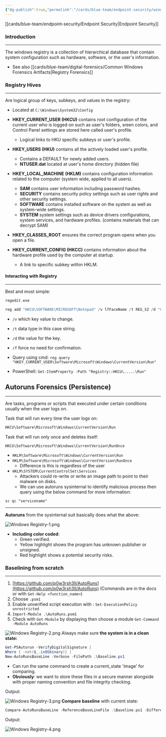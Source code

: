 ```yaml
---
{"dg-publish":true,"permalink":"/cards/blue-team/endpoint-security/windows-registry/","tags":["windows"]}
---
```


[[cards/blue-team/endpoint-security/Endpoint Security\|Endpoint Security]]
### Introduction
---
The windows registry is a collection of hierarchical database that contain system configuration such as hardware, software, or the user's information.

- See also [[cards/blue-team/digital-forensics/Common Windows Forensics Artifacts\|Registry Forensics]]
### Registry Hives
---
Are logical group of keys, subkeys, and values in the registry:
- Located at `C:\Windows\System32\Config`

- **HKEY_CURRENT_USER (HKCU)** contains root configuration of the current user who is logged on such as user's folders, sreen colors, and Control Panel settings are stored here called user's profile.
	- Logical links to HKU specific subkeys or user's profile.
- **HKEY_USERS (HKU)** contains all the actively loaded user's profile.
	- Contains a DEFAULT for newly added users.
	- **NTUSER.dat** located at user's home directory (hidden file)
- **HKEY_LOCAL_MACHINE (HKLM)** contains configuration information related to the computer (system wide, applied to all users).
	- **SAM** contains user information including password hashes.
	- **SECURITY** contains security policy settings such as user rights and other security settings.
	- **SOFTWARE** contains installed software on the system as well as system-wide settings.
	- **SYSTEM** system settings such as device drivers configurations, system services, and hardware profiles. (contains materials that can decrypt SAM)
- **HKEY_CLASSES_ROOT** ensures the correct program opens when you open a file.
- **HKEY_CURRENT_CONFIG (HKCC)** contains information about the hardware profile used by the computer at startup.
	- A link to specific subkey within HKLM.
#### Interacting with Registry
---
Best and most simple:
```C
regedit.exe
```

```Powershell
reg add "HKCU\SOFTWARE\MICROSOFT\Notepad" /v lfFaceName /t REG_SZ /d "Comic Sans MS" /f
```

- `/v` which key value to change.
- `/t` data type in this case string.
- `/d` the value for the key.
- `/f` force no need for confirmation.

- Query using cmd: `reg query "HKEY_CURRENT_USER\Software\Microsoft\Windows\CurrentVersion\Run"`
- PowerShell: `Get-ItemProperty -Path "Registry::HKCU\.....\Run"`

## Autoruns Forensics (Persistence)
---
Are tasks, programs or scripts that executed under certain conditions usually when the user logs on.

Task that will run every time the user logs on:
```bash
HKCU\Software\Microsoft\Windows\CurrentVersion\Run
```

Task that will run only once and deletes itself:
```
HKCU\Software\Microsoft\Windows\CurrentVersion\RunOnce
```

- `HKLM\Software\Microsoft\Windows\CurrentVersion\Run` 
- `HKLM\Software\Microsoft\Windows\CurrentVersion\RunOnce`
	- Difference is this is regardless of the user
- `HKLM\SYSTEM\CurrentControlSet\Services`
	- Attackers could re-write or write an image path to point to their malware on disks.
	- We can use autoruns sysinternal to identify malicious process then query using the below command for more information:
	
```
sc qc "servicename"
```

---
**Autoruns** from the sysinternal suit basically does what the above:

![Windows Registry-1.png](/img/user/cards/windows/images/Windows%20Registry-1.png)
- **Including color coded**:
	- Green verified.
	- Yellow highlight shows the program has unknown publisher or unsigned.
	- Red highlight shows a potential security risks.
### Baselining from scratch
---
1. [https://github.com/p0w3rsh3ll/AutoRuns](https://github.com/p0w3rsh3ll/AutoRuns) (Commands are in the docs or with `Get-Help <function_name>`)
2. Choose `.psm1`
3. Enable unverified script execution with : `Set-ExecutionPolicy unrestricted` 
4. `Import-Module .\AutoRuns.psm1`
5. Check with `Get-Module` by displaying then choose a module `Get-Command -Module AutoRuns`

![Windows Registry-2.png](/img/user/cards/windows/images/Windows%20Registry-2.png)
Always make sure **the system is in a clean state:** 

```PowerShell
Get-PSAutorun -VerifyDigitalSignature |
Where { -not($_.isOSbinary)} |
New-AutoRunsBaseLine -Verbose -FilePath .\Baseline.ps1
```

- Can run the same command to create a current_state 'image' for comparing.
- **Obviously**: we want to store these files in a secure manner alongside with proper naming convention and file integrity checking.

Output:

![Windows Registry-3.png](/img/user/cards/windows/images/Windows%20Registry-3.png)
**Compare baseline** with current state:

```C
Compare-AutoRunsBaseLine -ReferenceBaseLineFile .\Baseline.ps1 -DifferenceBaseLineFile .\CurrentState.ps1 -Verbose
```

Output:

![Windows Registry-4.png](/img/user/cards/windows/images/Windows%20Registry-4.png)
